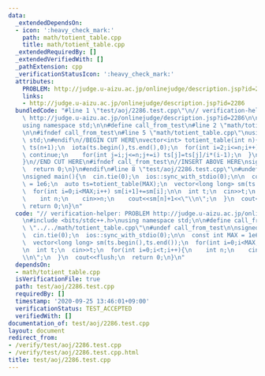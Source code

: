 ```yaml
---
data:
  _extendedDependsOn:
  - icon: ':heavy_check_mark:'
    path: math/totient_table.cpp
    title: math/totient_table.cpp
  _extendedRequiredBy: []
  _extendedVerifiedWith: []
  _pathExtension: cpp
  _verificationStatusIcon: ':heavy_check_mark:'
  attributes:
    PROBLEM: http://judge.u-aizu.ac.jp/onlinejudge/description.jsp?id=2286
    links:
    - http://judge.u-aizu.ac.jp/onlinejudge/description.jsp?id=2286
  bundledCode: "#line 1 \"test/aoj/2286.test.cpp\"\n// verification-helper: PROBLEM\
    \ http://judge.u-aizu.ac.jp/onlinejudge/description.jsp?id=2286\n\n#include <bits/stdc++.h>\n\
    using namespace std;\n\n#define call_from_test\n#line 2 \"math/totient_table.cpp\"\
    \n\n#ifndef call_from_test\n#line 5 \"math/totient_table.cpp\"\nusing namespace\
    \ std;\n#endif\n//BEGIN CUT HERE\nvector<int> totient_table(int n){\n  vector<int>\
    \ ts(n+1);\n  iota(ts.begin(),ts.end(),0);\n  for(int i=2;i<=n;i++){\n    if(ts[i]!=i)\
    \ continue;\n    for(int j=i;j<=n;j+=i) ts[j]=ts[j]/i*(i-1);\n  }\n  return ts;\n\
    }\n//END CUT HERE\n#ifndef call_from_test\n//INSERT ABOVE HERE\nsigned main(){\n\
    \  return 0;\n}\n#endif\n#line 8 \"test/aoj/2286.test.cpp\"\n#undef call_from_test\n\
    \nsigned main(){\n  cin.tie(0);\n  ios::sync_with_stdio(0);\n\n  const int MAX\
    \ = 1e6;\n  auto ts=totient_table(MAX);\n  vector<long long> sm(ts.begin(),ts.end());\n\
    \  for(int i=0;i<MAX;i++) sm[i+1]+=sm[i];\n\n  int t;\n  cin>>t;\n  for(int i=0;i<t;i++){\n\
    \    int n;\n    cin>>n;\n    cout<<sm[n]+1<<\"\\n\";\n  }\n  cout<<flush;\n \
    \ return 0;\n}\n"
  code: "// verification-helper: PROBLEM http://judge.u-aizu.ac.jp/onlinejudge/description.jsp?id=2286\n\
    \n#include <bits/stdc++.h>\nusing namespace std;\n\n#define call_from_test\n#include\
    \ \"../../math/totient_table.cpp\"\n#undef call_from_test\n\nsigned main(){\n\
    \  cin.tie(0);\n  ios::sync_with_stdio(0);\n\n  const int MAX = 1e6;\n  auto ts=totient_table(MAX);\n\
    \  vector<long long> sm(ts.begin(),ts.end());\n  for(int i=0;i<MAX;i++) sm[i+1]+=sm[i];\n\
    \n  int t;\n  cin>>t;\n  for(int i=0;i<t;i++){\n    int n;\n    cin>>n;\n    cout<<sm[n]+1<<\"\
    \\n\";\n  }\n  cout<<flush;\n  return 0;\n}\n"
  dependsOn:
  - math/totient_table.cpp
  isVerificationFile: true
  path: test/aoj/2286.test.cpp
  requiredBy: []
  timestamp: '2020-09-25 13:46:01+09:00'
  verificationStatus: TEST_ACCEPTED
  verifiedWith: []
documentation_of: test/aoj/2286.test.cpp
layout: document
redirect_from:
- /verify/test/aoj/2286.test.cpp
- /verify/test/aoj/2286.test.cpp.html
title: test/aoj/2286.test.cpp
---
```

